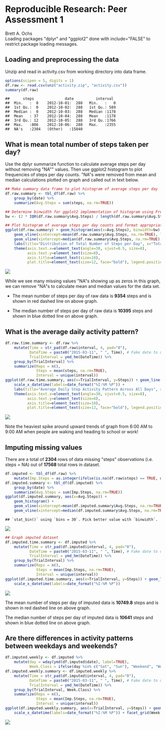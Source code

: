 # Reproducible Research: Peer Assessment 1
Brett A. Ochs  
Loading packages "dplyr" and "ggplot2" done with include="FALSE" to restrict package loading messages.

## Loading and preprocessing the data


Unzip and read in activity.csv from working directory into data frame.


```r
options(scipen = 5, digits = 1)
df.raw <- read.csv(unz("activity.zip", "activity.csv"))
summary(df.raw)
```

```
##      steps              date          interval   
##  Min.   :  0    2012-10-01:  288   Min.   :   0  
##  1st Qu.:  0    2012-10-02:  288   1st Qu.: 589  
##  Median :  0    2012-10-03:  288   Median :1178  
##  Mean   : 37    2012-10-04:  288   Mean   :1178  
##  3rd Qu.: 12    2012-10-05:  288   3rd Qu.:1766  
##  Max.   :806    2012-10-06:  288   Max.   :2355  
##  NA's   :2304   (Other)   :15840
```

## What is mean total number of steps taken per day?

Use the dplyr summarize function to calculate average steps per day without removing "NA"" values. Then use ggplot2 histogram to plot frequencies of steps per day counts. "NA"s were removed from mean and median calculations plotted on graph and called out in text below.


```r
## Make summary data frame to plot histogram of average steps per day
df.raw.summary <- tbl_df(df.raw) %>%
    group_by(date) %>%
    summarize(Avg.Steps = sum(steps, na.rm=TRUE))

## Determine binwidth for ggplot2 implementation of histogram using Freedman-Diaconis rule
bw <- (2 * IQR(df.raw.summary$Avg.Steps) / length(df.raw.summary$Avg.Steps)^(1/3))

## Plot histogram of average steps per day counts and format appropriately
ggplot(df.raw.summary) + geom_histogram(aes(x=Avg.Steps), binwidth=bw) + 
    geom_vline(xintercept=mean(df.raw.summary$Avg.Steps, na.rm=TRUE), linetype="longdash", colour="red", size=1) +
    geom_vline(xintercept=median(df.raw.summary$Avg.Steps, na.rm=TRUE), linetype="dotted", colour="blue", size=1) + 
    labs(title="Distribution of Total Number of Steps per Day", x="Total Number Steps per Day", y="Count") + 
    theme(axis.text.x=element_text(angle=30, vjust=0.5, size=8),
          axis.text.y=element_text(size=8),
          axis.title=element_text(size=10),
          plot.title=element_text(size=12, face="bold"), legend.position="bottom")
```

![](PA1_template_files/figure-html/TotalStepNumber-1.png)

While we see many missing values "NA"s showing up as zeros in this graph, we can remove "NA"s to calculate mean and median values for the data set.

- The mean number of steps per day of raw data is **9354** steps and is shown in red dashed line on above graph.

- The median number of steps per day of raw data is **10395** steps and shown in blue dotted line on above graph.

## What is the average daily activity pattern?


```r
df.raw.time.summary <- df.raw %>%
    mutate(Time = str_pad(df.raw$interval, 4, pad="0"),
           DateTime = paste0("2015-03-11", " ", Time), # Fake date to use lubridate
           TrialInterval = ymd_hm(DateTime)) %>% 
    group_by(TrialInterval) %>%
    summarize(Reps = n(),
              Steps = mean(steps, na.rm=TRUE),
              Interval = unique(interval))
ggplot(df.raw.time.summary, aes(x=TrialInterval, y=Steps)) + geom_line() + 
    scale_x_datetime(labels=date_format("%I:%M %P")) +
    labs(title="Average Daily Step Activity Pattern Across All Days", x="Time of Day", y="Average Number Steps") + 
    theme(axis.text.x=element_text(angle=30, vjust=0.5, size=8),
          axis.text.y=element_text(size=8),
          axis.title=element_text(size=10),
          plot.title=element_text(size=12, face="bold"), legend.position="bottom")
```

![](PA1_template_files/figure-html/AverageDailyActivityPattern-1.png)

Note the heaviest spike around upward trends of graph from 6:00 AM to 9:00 AM when people are waking and heading to school or work!

## Imputing missing values

There are a total of **$2304$** rows of data missing "steps" observations (i.e. steps = NA) out of **$17568$** total rows in dataset.


```r
df.imputed <- tbl_df(df.raw) %>%
    mutate(Imp.Steps = as.integer(ifelse(is.na(df.raw$steps) == TRUE, df.raw.time.summary$Steps[df.raw.time.summary$Interval %in% df.raw$interval], df.raw$steps)))
df.imputed.summary <- tbl_df(df.imputed) %>%
    group_by(date) %>%
    summarize(Avg.Steps = sum(Imp.Steps, na.rm=TRUE))
ggplot(df.imputed.summary, aes(x=Avg.Steps)) + 
    geom_histogram() + 
    geom_vline(xintercept=mean(df.imputed.summary$Avg.Steps, na.rm=TRUE), linetype="longdash", colour="red", size=1) +
    geom_vline(xintercept=median(df.imputed.summary$Avg.Steps, na.rm=TRUE), linetype="dotted", colour="blue", size=1)
```

```
## `stat_bin()` using `bins = 30`. Pick better value with `binwidth`.
```

![](PA1_template_files/figure-html/ImputingMissingValues-1.png)

```r
## Graph imputed dataset
df.imputed.time.summary <- df.imputed %>%
    mutate(Time = str_pad(df.imputed$interval, 4, pad="0"),
           DateTime = paste0("2015-03-11", " ", Time), # Fake date to use lubridate
           TrialInterval = ymd_hm(DateTime)) %>% 
    group_by(TrialInterval) %>%
    summarize(Reps = n(),
              Steps = mean(Imp.Steps, na.rm=TRUE),
              Interval = unique(interval))
ggplot(df.imputed.time.summary, aes(x=TrialInterval, y=Steps)) + geom_line() + 
    scale_x_datetime(labels=date_format("%I:%M %P"))
```

![](PA1_template_files/figure-html/ImputingMissingValues-2.png)

The mean number of steps per day of imputed data is **10749.8** steps and is shown in red dashed line on above graph.

The median number of steps per day of imputed data is **10641** steps and shown in blue dotted line on above graph.

## Are there differences in activity patterns between weekdays and weekends?


```r
df.imputed.weekly <- df.imputed %>%
    mutate(day = wday(ymd(df.imputed$date), label=TRUE),
           Week.Class = ifelse(day %in% c("Sat", "Sun"), "Weekend", "Weekday"))
df.imputed.weekly.summary <- df.imputed.weekly %>%
    mutate(Time = str_pad(df.imputed$interval, 4, pad="0"),
           DateTime = paste0("2015-03-11", " ", Time), # Fake date to use lubridate
           TrialInterval = ymd_hm(DateTime)) %>% 
    group_by(TrialInterval, Week.Class) %>%
    summarize(Reps = n(),
              Steps = mean(Imp.Steps, na.rm=TRUE),
              Interval = unique(interval))
ggplot(df.imputed.weekly.summary, aes(x=TrialInterval, y=Steps)) + geom_line() + 
    scale_x_datetime(labels=date_format("%I:%M %P")) + facet_grid(Week.Class ~ .)
```

![](PA1_template_files/figure-html/ActivityPatternDifferenceWeekendVsWeekday-1.png)

